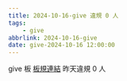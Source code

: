 ```yaml
---
title: 2024-10-16-give 違規 0 人
tags:
    - give
abbrlink: 2024-10-16-give
date: give-2024-10-16 12:00:00
---
```

give 板 [板規連結](https://www.ptt.cc/bbs/give/M.1612495900.A.C32.html)
昨天違規 0 人
